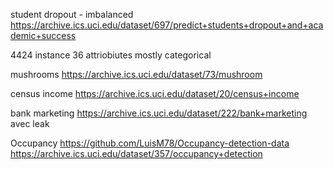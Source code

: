 
student dropout - imbalanced
https://archive.ics.uci.edu/dataset/697/predict+students+dropout+and+academic+success

4424 instance 36 attriobiutes mostly categorical

mushrooms
https://archive.ics.uci.edu/dataset/73/mushroom

census income
https://archive.ics.uci.edu/dataset/20/census+income

bank marketing
https://archive.ics.uci.edu/dataset/222/bank+marketing
avec leak

Occupancy
https://github.com/LuisM78/Occupancy-detection-data
https://archive.ics.uci.edu/dataset/357/occupancy+detection
